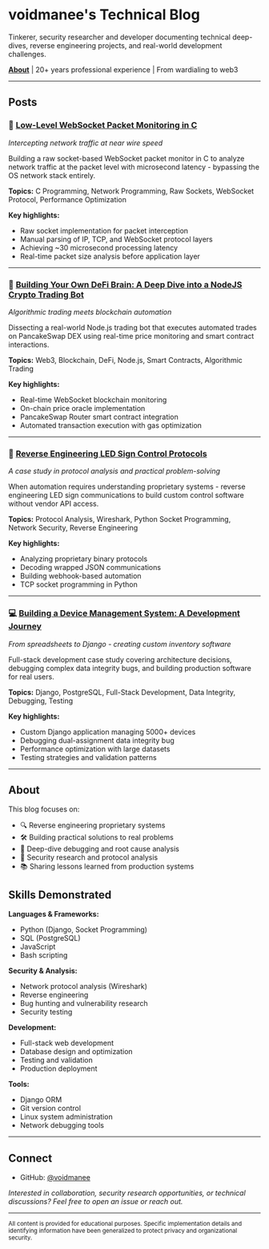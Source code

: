 # voidmanee's Technical Blog

Tinkerer, security researcher and developer documenting technical deep-dives, reverse engineering projects, and real-world development challenges.

**[About](about.md)** | 20+ years professional experience | From wardialing to web3

---

## Posts

### 🔌 [Low-Level WebSocket Packet Monitoring in C](websocket_monitoring_c)
*Intercepting network traffic at near wire speed*

Building a raw socket-based WebSocket packet monitor in C to analyze network traffic at the packet level with microsecond latency - bypassing the OS network stack entirely.

**Topics:** C Programming, Network Programming, Raw Sockets, WebSocket Protocol, Performance Optimization

**Key highlights:**
- Raw socket implementation for packet interception
- Manual parsing of IP, TCP, and WebSocket protocol layers
- Achieving ~30 microsecond processing latency
- Real-time packet size analysis before application layer

---

### 🤖 [Building Your Own DeFi Brain: A Deep Dive into a NodeJS Crypto Trading Bot](defi_trading_bot)
*Algorithmic trading meets blockchain automation*

Dissecting a real-world Node.js trading bot that executes automated trades on PancakeSwap DEX using real-time price monitoring and smart contract interactions.

**Topics:** Web3, Blockchain, DeFi, Node.js, Smart Contracts, Algorithmic Trading

**Key highlights:**
- Real-time WebSocket blockchain monitoring
- On-chain price oracle implementation
- PancakeSwap Router smart contract integration
- Automated transaction execution with gas optimization

---

### 📡 [Reverse Engineering LED Sign Control Protocols](blog_post_led_signs)
*A case study in protocol analysis and practical problem-solving*

When automation requires understanding proprietary systems - reverse engineering LED sign communications to build custom control software without vendor API access.

**Topics:** Protocol Analysis, Wireshark, Python Socket Programming, Network Security, Reverse Engineering

**Key highlights:**
- Analyzing proprietary binary protocols
- Decoding wrapped JSON communications
- Building webhook-based automation
- TCP socket programming in Python

---

### 💻 [Building a Device Management System: A Development Journey](device_management_system_blog)
*From spreadsheets to Django - creating custom inventory software*

Full-stack development case study covering architecture decisions, debugging complex data integrity bugs, and building production software for real users.

**Topics:** Django, PostgreSQL, Full-Stack Development, Data Integrity, Debugging, Testing

**Key highlights:**
- Custom Django application managing 5000+ devices
- Debugging dual-assignment data integrity bug
- Performance optimization with large datasets
- Testing strategies and validation patterns

---

## About

This blog focuses on:
- 🔍 Reverse engineering proprietary systems
- 🛠️ Building practical solutions to real problems
- 🐛 Deep-dive debugging and root cause analysis
- 🔐 Security research and protocol analysis
- 📚 Sharing lessons learned from production systems

## Skills Demonstrated

**Languages & Frameworks:**
- Python (Django, Socket Programming)
- SQL (PostgreSQL)
- JavaScript
- Bash scripting

**Security & Analysis:**
- Network protocol analysis (Wireshark)
- Reverse engineering
- Bug hunting and vulnerability research
- Security testing

**Development:**
- Full-stack web development
- Database design and optimization
- Testing and validation
- Production deployment

**Tools:**
- Django ORM
- Git version control
- Linux system administration
- Network debugging tools

---

## Connect

- GitHub: [@voidmanee](https://github.com/voidmanee)

*Interested in collaboration, security research opportunities, or technical discussions? Feel free to open an issue or reach out.*

---

<sub>All content is provided for educational purposes. Specific implementation details and identifying information have been generalized to protect privacy and organizational security.</sub>
